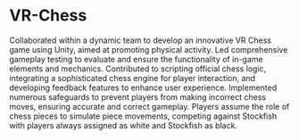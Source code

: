 # VR-Chess

Collaborated within a dynamic team to develop an innovative VR Chess game using Unity, aimed at promoting physical activity. Led comprehensive gameplay testing to evaluate and ensure the functionality of in-game elements and mechanics. Contributed to scripting official chess logic, integrating a sophisticated chess engine for player interaction, and developing feedback features to enhance user experience. Implemented numerous safeguards to prevent players from making incorrect chess moves, ensuring accurate and correct gameplay. Players assume the role of chess pieces to simulate piece movements, competing against Stockfish with players always assigned as white and Stockfish as black.
